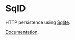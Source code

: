 # SqlD 

HTTP persistence using [Sqlite](https://sqlite.org). 

[Documentation](https://github.com/RealOrko/sql-d/blob/master/docs/_.md).
